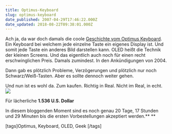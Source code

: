 ```yaml
---
title: Optimus-Keyboard
slug: optimus-keyboard
date_published: 2007-04-29T17:46:22.000Z
date_updated: 2018-08-22T09:38:01.000Z
---
```


Ach ja, da war doch damals die coole [Geschichte vom Optimus Keyboard](__GHOST_URL__/09/geek-factor-keyboard/). Ein Keyboard bei welchem jede einzelne Taste ein eigenes Display ist. Und somit jede Taste ein anderes Bild darstellen kann. OLED heißt die Technik der kleinen Screens. Und das eigentlich auch noch für einen recht erschwinglichen Preis. Damals zumindest. In den Ankündigungen von 2004.

Dann gab es plötzlich Probleme, Verzögerungen und plötzlich nur noch Schwarz/Weiß-Tasten. Aber es sollte dennoch weiter gehen.

Und nun ist es wohl da. Zum kaufen. Richtig in Real. Nicht im Real, in echt.
[![](//img255.imageshack.us/img255/4936/omgcm8.jpg)](http://www.artlebedev.com/everything/optimus-concept/)

Für lächerliche **1.536 U.S. Dollar**

In diesem bloggenden Moment sind es noch genau 20 Tage, 17 Stunden und 29 Minuten bis die ersten Vorbestellungen akzeptiert werden.**
**

[tags]Optimus, Keyboard, OLED, Geek [/tags]
